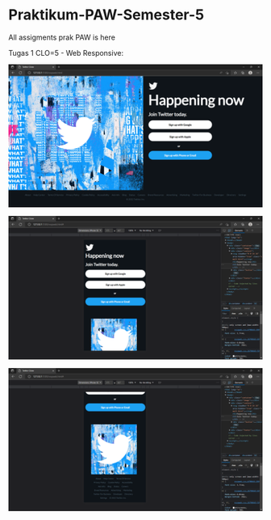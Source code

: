 # Praktikum-PAW-Semester-5
All assigments prak PAW is here

Tugas 1 CLO=5 - Web Responsive:

![Index Home Page](https://github.com/marssihsaan/Praktikum-PAW-Semester-5/blob/main/layoutweb-responsive/resp1.png "Index Home Page")

![Index Home Page](https://github.com/marssihsaan/Praktikum-PAW-Semester-5/blob/main/layoutweb-responsive/resp2.png "Index Home Page")

![Index Home Page](https://github.com/marssihsaan/Praktikum-PAW-Semester-5/blob/main/layoutweb-responsive/resp3.png "Index Home Page")
